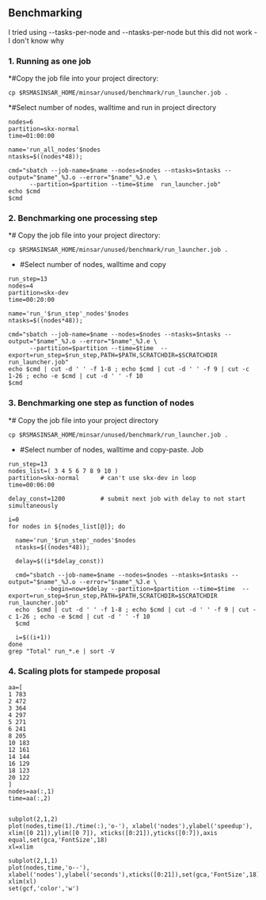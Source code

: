 ## Benchmarking

I tried using --tasks-per-node and --ntasks-per-node but this did not work - I don't know why
### 1. Running as one job
*#Copy the job file into your project directory:
```
cp $RSMASINSAR_HOME/minsar/unused/benchmark/run_launcher.job .
```
*#Select number of nodes, walltime and run in project directory

```
nodes=6
partition=skx-normal
time=01:00:00

name='run_all_nodes'$nodes
ntasks=$((nodes*48));

cmd="sbatch --job-name=$name --nodes=$nodes --ntasks=$ntasks --output="$name"_%J.o --error="$name"_%J.e \
      --partition=$partition --time=$time  run_launcher.job"
echo $cmd
$cmd
```

### 2. Benchmarking one processing step
*# Copy the job file into your project directory:
```
cp $RSMASINSAR_HOME/minsar/unused/benchmark/run_launcher.job .
```
* #Select number of nodes, walltime and copy

```
run_step=13
nodes=4
partition=skx-dev
time=00:20:00

name='run_'$run_step'_nodes'$nodes
ntasks=$((nodes*48));

cmd="sbatch --job-name=$name --nodes=$nodes --ntasks=$ntasks --output="$name"_%J.o --error="$name"_%J.e \
      --partition=$partition --time=$time  --export=run_step=$run_step,PATH=$PATH,SCRATCHDIR=$SCRATCHDIR run_launcher.job"
echo $cmd | cut -d ' ' -f 1-8 ; echo $cmd | cut -d ' ' -f 9 | cut -c 1-26 ; echo -e $cmd | cut -d ' ' -f 10
$cmd
```

### 3. Benchmarking one step as function of nodes
*# Copy the job file into your project directory
```
cp $RSMASINSAR_HOME/minsar/unused/benchmark/run_launcher.job .
```
* #Select number of nodes, walltime and copy-paste. Job

```
run_step=13
nodes_list=( 3 4 5 6 7 8 9 10 )
partition=skx-normal      # can't use skx-dev in loop 
time=00:06:00

delay_const=1200          # submit next job with delay to not start simultaneously

i=0
for nodes in ${nodes_list[@]}; do
   
  name='run_'$run_step'_nodes'$nodes
  ntasks=$((nodes*48));
  
  delay=$((i*$delay_const))

  cmd="sbatch --job-name=$name --nodes=$nodes --ntasks=$ntasks --output="$name"_%J.o --error="$name"_%J.e \
          --begin=now+$delay --partition=$partition --time=$time  --export=run_step=$run_step,PATH=$PATH,SCRATCHDIR=$SCRATCHDIR run_launcher.job"
  echo  $cmd | cut -d ' ' -f 1-8 ; echo $cmd | cut -d ' ' -f 9 | cut -c 1-26 ; echo -e $cmd | cut -d ' ' -f 10
  $cmd
  
  i=$((i+1))
done
grep "Total" run_*.e | sort -V

```

### 4. Scaling plots for stampede proposal
```
aa=[
1 783 
2 472 
3 364
4 297
5 271
6 241
8 205
10 183
12 161
14 144
16 129
18 123
20 122
]
nodes=aa(:,1)
time=aa(:,2)


subplot(2,1,2)
plot(nodes,time(1)./time(:),'o-'), xlabel('nodes'),ylabel('speedup'), xlim([0 21]),ylim([0 7]), xticks([0:21]),yticks([0:7]),axis equal,set(gca,'FontSize',18)
xl=xlim

subplot(2,1,1)
plot(nodes,time,'o--'), xlabel('nodes'),ylabel('seconds'),xticks([0:21]),set(gca,'FontSize',18)
xlim(xl)
set(gcf,'color','w')
```

